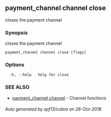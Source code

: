 ## payment_channel channel close

closes the payment channel

### Synopsis

closes the payment channel

```
payment_channel channel close [flags]
```

### Options

```
  -h, --help   help for close
```

### SEE ALSO

* [payment_channel channel](payment_channel_channel.md)	 - Channel functions

###### Auto generated by spf13/cobra on 26-Oct-2018
